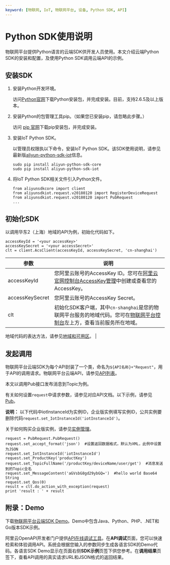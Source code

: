 ```yaml
---
keyword: [物联网, IoT, 物联网平台, 设备, Python SDK, API]
---
```


# Python SDK使用说明

物联网平台提供Python语言的云端SDK供开发人员使用。本文介绍云端Python SDK的安装和配置，及使用Python SDK调用云端API的示例。

## 安装SDK

1.  安装Python开发环境。

    访问[Python官网](https://www.python.org/downloads/)下载Python安装包，并完成安装。目前，支持2.6.5及以上版本。

2.  安装Python的包管理工具pip。（如果您已安装pip，请忽略此步骤。）

    访问 [pip 官网](https://pip.pypa.io/en/stable/installing/)下载pip安装包，并完成安装。

3.  安装IoT Python SDK。

    以管理员权限执以下命令，安装IoT Python SDK。该SDK使用说明，请参见最新版[aliyun-python-sdk-iot](https://github.com/aliyun/aliyun-openapi-python-sdk/tree/master/aliyun-python-sdk-iot)信息。

    ```
    sudo pip install aliyun-python-sdk-core
    sudo pip install aliyun-python-sdk-iot
    ```

4.  将IoT Python SDK相关文件引入Python文件。

    ```
    from aliyunsdkcore import client
    from aliyunsdkiot.request.v20180120 import RegisterDeviceRequest
    from aliyunsdkiot.request.v20180120 import PubRequest
    ...
    ```


## 初始化SDK

以调用华东2（上海）地域的API为例，初始化代码如下。

```
accessKeyId = '<your accessKey>'
accessKeySecret = '<your accessSecret>'
clt = client.AcsClient(accessKeyId, accessKeySecret, 'cn-shanghai')
```

|参数|说明|
|--|--|
|accessKeyId|您阿里云账号的AccessKey ID。您可在[阿里云官网控制台AccessKey管理](https://ak-console.aliyun.com)中创建或查看您的AccessKey。 |
|accessKeySecret|您阿里云账号的AccessKey Secret。|
|clt|初始化SDK客户端，其中`cn-shanghai`是您的物联网平台服务的地域代码。您可在[物联网平台控制台](http://iot.console.aliyun.com/)左上方，查看当前服务所在地域。

地域代码的表达方法，请参见[地域和可用区]()。 |

## 发起调用

物联网平台云端SDK为每个API封装了一个类，命名为`${API名称}+"Request"`，用于API的调用请求。物联网平台云端API，请参见[API列表](/cn.zh-CN/云端开发指南/云端API参考/API列表.md)。

本文以调用Pub接口发布消息到Topic为例。

有关如何设置`request`中请求参数，请参见对应API文档。以下示例，请参见[Pub](/cn.zh-CN/云端开发指南/云端API参考/消息通信/Pub.md)。

**说明：** 以下代码中iotInstanceId为实例ID，企业版实例填写实例ID，公共实例要删除代码`request.set_IotInstanceId('iotInstanceId')`。

关于如何购买企业版实例，请参见[实例管理](/cn.zh-CN/.md)。

```
request = PubRequest.PubRequest()
request.set_accept_format('json')  #设置返回数据格式，默认为XML，此例中设置为JSON
request.set_IotInstanceId('iotInstanceId') 
request.set_ProductKey('productKey')
request.set_TopicFullName('/productKey/deviceName/user/get')  #消息发送到的Topic全名
request.set_MessageContent('aGVsbG8gd29ybGQ=')  #hello world Base64 String
request.set_Qos(0)
result = clt.do_action_with_exception(request)
print 'result : ' + result
```

## 附录：Demo

下载[物联网平台云端SDK Demo](https://github.com/aliyun/iotx-api-demo)。Demo中包含Java、Python、PHP、.NET和Go版本SDK示例。

阿里云OpenAPI开发者门户提供[API在线调试工具](https://next.api.aliyun.com/api/Iot)。在**API调试**页面，您可以快速检索和体验调用API。系统会根据您输入的参数同步生成各语言SDK的Demo代码。各语言SDK Demo显示在页面右侧**SDK示例**页签下供您参考。在**调用结果**页签下，查看API调用的真实请求URL和JSON格式的返回结果。

